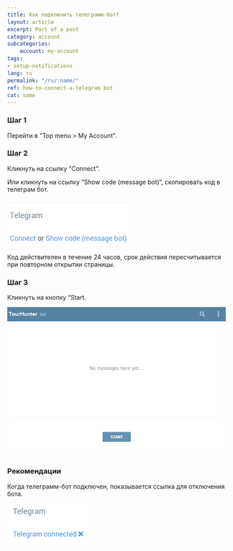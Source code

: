 ```yaml
---
title: Как подключить телеграмм-бот?
layout: article
excerpt: Part of a post
category: account
subcategories:
    account: my-account
tags:
- setup-notifications
lang: ru
permalink: "/ru/:name/"
ref: how-to-connect-a-telegram bot
cat: some
---
```


### **Шаг 1**

Перейти в "Top menu > My Account".

### **Шаг 2**

Кликнуть на ссылку "Connect".

Или кликнуть на ссылку "Show code (message bot)”, скопировать код в телеграм бот.

![How_to_connect_a_telegram_bot1](/assets/images/how_to_connect_a_telegram_bot1.png)

Код действителен в течение 24 часов, срок действия пересчитывается при повторном открытии страницы.

### **Шаг 3**

Кликнуть на кнопку “Start.

![How_to_connect_a_telegram_bot2](/assets/images/how_to_connect_a_telegram_bot2.png)

### **Рекомендации**

Когда телеграмм-бот подключен, показывается ссылка для отключения бота.

![How_to_connect_a_telegram_bot3](/assets/images/how_to_connect_a_telegram_bot3.png)





